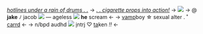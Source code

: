 [*hotlines under a rain of drums . .*]()
-> [*. . cigarette props into action!*]() ->
![](https://i.postimg.cc/0ykx4PPD/168131938480696999.png)
-> @ **jake** ﾉ jacob ![](https://i.postimg.cc/L6djL0Rr/b226edc9.gif) — ageless ![](https://i.postimg.cc/hjzJ3YtK/dad65ff9.gif) **he** scream <-
-> [vamp]()boy ☆ sexual alter . ˚ [carrd](https://graved1gger.carrd.co/) <-
-> n/bpd audhd ![](https://i.postimg.cc/C13Zy4Rk/31c5c151.gif)  [i](https://en.m.wikipedia.org/wiki/Jake_Pitts)ntrj ♡ [ta](https://rentry.co/beautiful-remains)ken *!!* <-